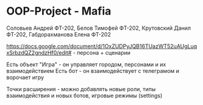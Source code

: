 # OOP-Project - Mafia

Соловьев Андрей ФТ-202, Белов Тимофей ФТ-202, Крутовский Данил ФТ-202, Габдорахманова Елена ФТ-202

https://docs.google.com/document/d/1OxZUDPyJQB16TUazWT52uAUgLuqxSrbzdQZ2gndzHf0/edit# - персона + сценарии

Есть объект "Игра" - он управляет городом, персонами и их взаимодействием
Есть бот - он взаимодействует с телеграмом и ворочает игру

Точки расширения - можно добавлять новые роли, типы взаимодействия и новых ботов, игровые режимы (settings)
